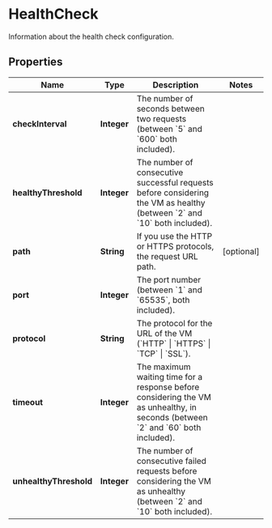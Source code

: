 

# HealthCheck

Information about the health check configuration.

## Properties

| Name | Type | Description | Notes |
|------------ | ------------- | ------------- | -------------|
|**checkInterval** | **Integer** | The number of seconds between two requests (between &#x60;5&#x60; and &#x60;600&#x60; both included). |  |
|**healthyThreshold** | **Integer** | The number of consecutive successful requests before considering the VM as healthy (between &#x60;2&#x60; and &#x60;10&#x60; both included). |  |
|**path** | **String** | If you use the HTTP or HTTPS protocols, the request URL path. |  [optional] |
|**port** | **Integer** | The port number (between &#x60;1&#x60; and &#x60;65535&#x60;, both included). |  |
|**protocol** | **String** | The protocol for the URL of the VM (&#x60;HTTP&#x60; \\| &#x60;HTTPS&#x60; \\| &#x60;TCP&#x60; \\| &#x60;SSL&#x60;). |  |
|**timeout** | **Integer** | The maximum waiting time for a response before considering the VM as unhealthy, in seconds (between &#x60;2&#x60; and &#x60;60&#x60; both included). |  |
|**unhealthyThreshold** | **Integer** | The number of consecutive failed requests before considering the VM as unhealthy (between &#x60;2&#x60; and &#x60;10&#x60; both included). |  |



